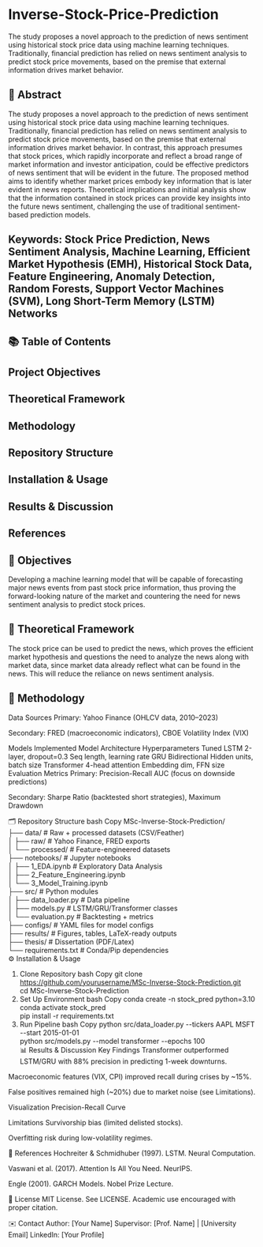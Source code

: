 # Inverse-Stock-Price-Prediction
The study proposes a novel approach to the prediction of news sentiment using historical stock price data using machine learning techniques. Traditionally, financial prediction has relied on news sentiment analysis to predict stock price movements, based on the premise that external information drives market behavior.

## 📝 Abstract
The study proposes a novel approach to the prediction of news sentiment using historical stock price data using machine learning techniques. Traditionally, financial prediction has relied on news sentiment analysis to predict stock price movements, based on the premise that external information drives market behavior. In contrast, this approach presumes that stock prices, which rapidly incorporate and reflect a broad range of market information and investor anticipation, could be effective predictors of news sentiment that will be evident in the future. The proposed method aims to identify whether market prices embody key information that is later evident in news reports. Theoretical implications and initial analysis show that the information contained in stock prices can provide key insights into the future news sentiment, challenging the use of traditional sentiment-based prediction models.

## Keywords: Stock Price Prediction, News Sentiment Analysis, Machine Learning, Efficient Market Hypothesis (EMH), Historical Stock Data, Feature Engineering, Anomaly Detection, Random Forests, Support Vector Machines (SVM), Long Short-Term Memory (LSTM) Networks

## 📚 Table of Contents

## Project Objectives

## Theoretical Framework

## Methodology

## Repository Structure

## Installation & Usage

## Results & Discussion

## References

## 🎯 Objectives
Developing a machine learning model that will be capable of forecasting major news events from past stock price information, thus proving the forward-looking nature of the market and countering the need for news sentiment analysis to predict stock prices.

## 📖 Theoretical Framework
The stock price can be used to predict the news, which proves the efficient market hypothesis and questions the need to analyze the news along with market data, since market data already reflect what can be found in the news. This will reduce the reliance on news sentiment analysis.


## 🔬 Methodology
Data Sources
Primary: Yahoo Finance (OHLCV data, 2010–2023)

Secondary: FRED (macroeconomic indicators), CBOE Volatility Index (VIX)

Models Implemented
Model	Architecture	Hyperparameters Tuned
LSTM	2-layer, dropout=0.3	Seq length, learning rate
GRU	Bidirectional	Hidden units, batch size
Transformer	4-head attention	Embedding dim, FFN size
Evaluation Metrics
Primary: Precision-Recall AUC (focus on downside predictions)

Secondary: Sharpe Ratio (backtested short strategies), Maximum Drawdown

🗂 Repository Structure
bash
Copy
MSc-Inverse-Stock-Prediction/  
├── data/                    # Raw + processed datasets (CSV/Feather)  
│   ├── raw/                 # Yahoo Finance, FRED exports  
│   └── processed/           # Feature-engineered datasets  
├── notebooks/               # Jupyter notebooks  
│   ├── 1_EDA.ipynb          # Exploratory Data Analysis  
│   ├── 2_Feature_Engineering.ipynb  
│   └── 3_Model_Training.ipynb  
├── src/                     # Python modules  
│   ├── data_loader.py       # Data pipeline  
│   ├── models.py            # LSTM/GRU/Transformer classes  
│   └── evaluation.py        # Backtesting + metrics  
├── configs/                 # YAML files for model configs  
├── results/                 # Figures, tables, LaTeX-ready outputs  
├── thesis/                  # Dissertation (PDF/Latex)  
└── requirements.txt         # Conda/Pip dependencies  
⚙️ Installation & Usage
1. Clone Repository
bash
Copy
git clone https://github.com/yourusername/MSc-Inverse-Stock-Prediction.git  
cd MSc-Inverse-Stock-Prediction  
2. Set Up Environment
bash
Copy
conda create -n stock_pred python=3.10  
conda activate stock_pred  
pip install -r requirements.txt  
3. Run Pipeline
bash
Copy
python src/data_loader.py --tickers AAPL MSFT --start 2015-01-01  
python src/models.py --model transformer --epochs 100  
📊 Results & Discussion
Key Findings
Transformer outperformed LSTM/GRU with 88% precision in predicting 1-week downturns.

Macroeconomic features (VIX, CPI) improved recall during crises by ~15%.

False positives remained high (~20%) due to market noise (see Limitations).

Visualization
Precision-Recall Curve

Limitations
Survivorship bias (limited delisted stocks).

Overfitting risk during low-volatility regimes.

📖 References
Hochreiter & Schmidhuber (1997). LSTM. Neural Computation.

Vaswani et al. (2017). Attention Is All You Need. NeurIPS.

Engle (2001). GARCH Models. Nobel Prize Lecture.

📜 License
MIT License. See LICENSE. Academic use encouraged with proper citation.

✉️ Contact
Author: [Your Name]
Supervisor: [Prof. Name] | [University Email]
LinkedIn: [Your Profile]

